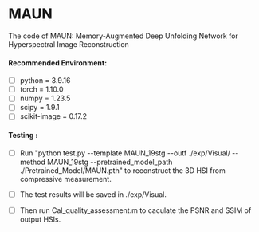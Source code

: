 # MAUN
The code of MAUN: Memory-Augmented Deep Unfolding Network for Hyperspectral Image Reconstruction

#### Recommended Environment:<br>

 - [ ] python = 3.9.16
 - [ ] torch = 1.10.0
 - [ ] numpy = 1.23.5
 - [ ] scipy = 1.9.1
 - [ ] scikit-image = 0.17.2

#### Testing :<br>
- [ ] Run "python test.py --template MAUN_19stg --outf ./exp/Visual/ --method MAUN_19stg --pretrained_model_path ./Pretrained_Model/MAUN.pth" to reconstruct the 3D HSI from compressive measurement.
- [ ] The test results will be saved in ./exp/Visual.
- [ ] Then run  Cal_quality_assessment.m  to caculate the PSNR and SSIM of output HSIs.

